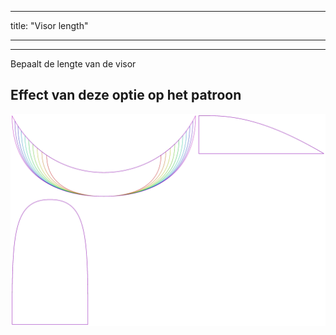 - - -
title: "Visor length"
- - -

---

Bepaalt de lengte van de visor

## Effect van deze optie op het patroon

![Deze afbeelding toont het effect van deze optie door meerdere varianten die een andere waarde hebben voor deze optie te vervangen](holmes_visorlength_sample.svg "Effect van deze optie op het patroon")
